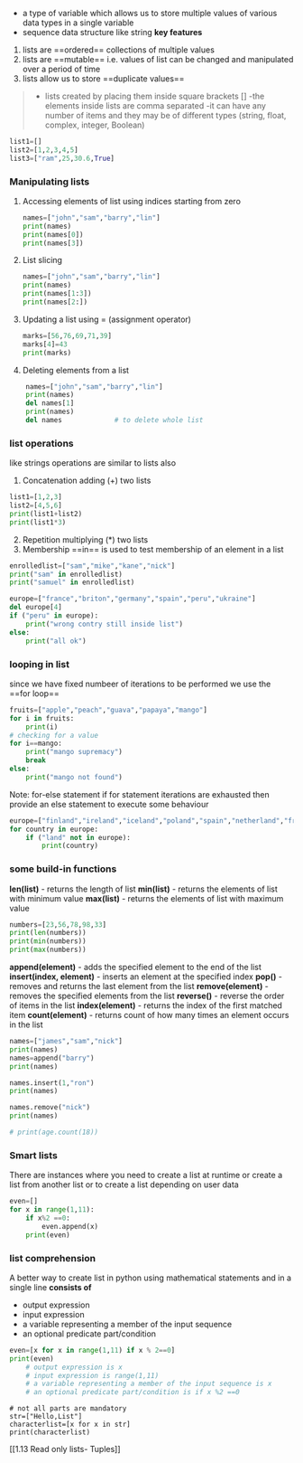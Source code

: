 - a type of variable which allows us to store multiple values of various data types in a single variable
- sequence data structure like string
**key features**
1. lists are ==ordered== collections of multiple values
2. lists are ==mutable== i.e. values of list can be changed and manipulated over a period of time
3. lists allow us to store ==duplicate values==
>- lists created by placing them inside square brackets \[]
>-the elements inside lists are comma separated
>-it can have any number of items and they may be of different types (string, float, complex, integer, Boolean)

```py
list1=[]
list2=[1,2,3,4,5]
list3=["ram",25,30.6,True]
```
### Manipulating lists
1. Accessing elements of list
		using indices starting from zero
	```py
	names=["john","sam","barry","lin"]
	print(names)
	print(names[0])
	print(names[3])
	```
2. List slicing
	```py
	names=["john","sam","barry","lin"]
	print(names)
	print(names[1:3])
	print(names[2:])
	```
	
3. Updating a list
		using = (assignment operator)
	```py
	marks=[56,76,69,71,39]
	marks[4]=43
	print(marks)
	```

4. Deleting elements from a list
```py
	names=["john","sam","barry","lin"]
	print(names)
	del names[1]
	print(names)
	del names             # to delete whole list
```
### list operations
like strings operations are similar to lists also
1. Concatenation
		adding (+) two lists 
```py
list1=[1,2,3]
list2=[4,5,6]
print(list1+list2)
print(list1*3)
```
2. Repetition
		multiplying (*\) two lists
3. Membership
		==in== is used to test membership of an element in a list
```py
enrolledlist=["sam","mike","kane","nick"]
print("sam" in enrolledlist)
print("samuel" in enrolledlist)
```


```py
europe=["france","briton","germany","spain","peru","ukraine"]
del europe[4]
if ("peru" in europe):
	print("wrong contry still inside list")
else:
	print("all ok")
```

### looping in list
since we have fixed numbeer of iterations to be performed we use the ==for loop==
```py
fruits=["apple","peach","guava","papaya","mango"]
for i in fruits:
	print(i)
# checking for a value
for i==mango:
	print("mango supremacy")
	break
else:
	print("mango not found")
```
Note: 
	for-else statement
			if for statement iterations are exhausted then provide an else statement to execute some behaviour
```py
europe=["finland","ireland","iceland","poland","spain","netherland","france"]
for country in europe:
	if ("land" not in europe):
		print(country)
```
### some build-in functions

**len(list)** - returns the length of list
**min(list)** - returns the elements of list with minimum value
**max(list)** - returns the elements of list with maximum value
```py
numbers=[23,56,78,98,33]
print(len(numbers))
print(min(numbers))
print(max(numbers))
```
**append(element)** - adds the specified element to the end of the list
**insert(index, element)** - inserts an element at the specified index
**pop()** - removes and returns the last element from the list
**remove(element)** - removes the specified elements from the list
**reverse()** - reverse the order of items in the list
**index(element)** - returns the index of the first matched item
**count(element)** - returns count of how many times an element occurs in the list
```py
names=["james","sam","nick"]
print(names)
names=append("barry")
print(names)

names.insert(1,"ron")
print(names)

names.remove("nick")
print(names)

# print(age.count(18))
```
### Smart lists
There are instances where you need to create a list at runtime or create a list from another list or to create a list depending on user data
```py
even=[]
for x in range(1,11):
	if x%2 ==0:
		even.append(x)
	print(even)
```
### list comprehension
A better way to create list in python using mathematical statements and in a single line
**consists of**
- output expression
- input expression
- a variable representing a member of the input sequence
- an optional predicate part/condition
```py
even=[x for x in range(1,11) if x % 2==0]
print(even)
	# output expression is x
	# input expression is range(1,11)
	# a variable representing a member of the input sequence is x
	# an optional predicate part/condition is if x %2 ==0
```
```
# not all parts are mandatory
str=["Hello,List"]
characterlist=[x for x in str]
print(characterlist)
```

[[1.13 Read only lists- Tuples]]


